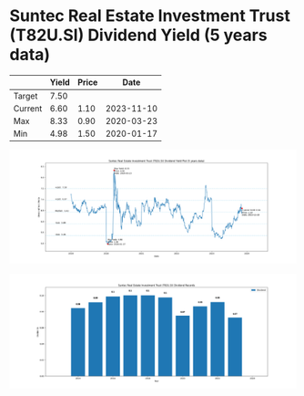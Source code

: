 # Suntec Real Estate Investment Trust (T82U.SI) Dividend Yield (5 years data)

|     | Yield   | Price | Date       |
|-----|---------|-------|------------|
| Target | 7.50 |  |  |
| Current | 6.60 | 1.10  | 2023-11-10 |
| Max | 8.33 | 0.90  | 2020-03-23 |
| Min | 4.98 | 1.50  | 2020-01-17 |

![Plot of Dividend Yield for Suntec Real Estate Investment Trust (T82U.SI)](T82U_div_5.png)

![Plot of Annual Dividend Per Unit for Suntec Real Estate Investment Trust (T82U.SI)](T82U_yearly_dpu.png)
